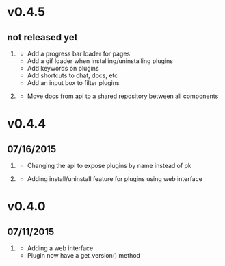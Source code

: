 # v0.4.5
## not released yet

1. [](#new)
    * Add a progress bar loader for pages
    * Add a gif loader when installing/uninstalling plugins
    * Add keywords on plugins
    * Add shortcuts to chat, docs, etc
    * Add an input box to filter plugins

1. [](#improved)
    * Move docs from api to a shared repository between all components

# v0.4.4
## 07/16/2015

1. [](#improved)
    * Changing the api to expose plugins by name instead of pk

1. [](#new)
    * Adding install/uninstall feature for plugins using web interface

# v0.4.0
## 07/11/2015

1. [](#new)
    * Adding a web interface
    * Plugin now have a get_version() method